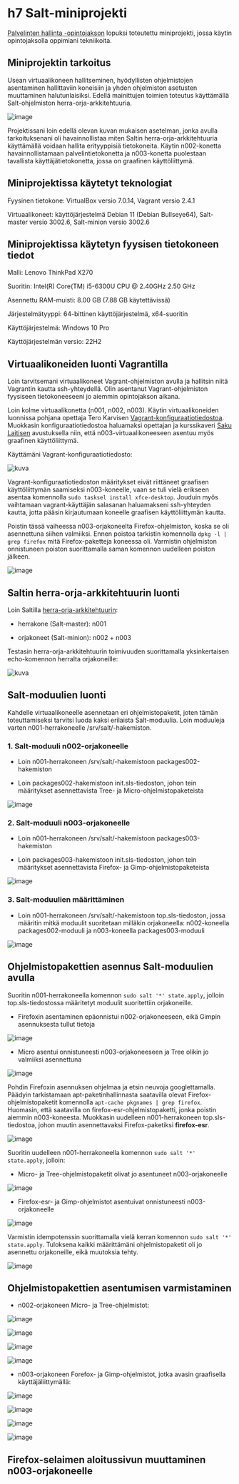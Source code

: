 # h7 Salt-miniprojekti

[Palvelinten hallinta -opintojakson](https://terokarvinen.com/2024/configuration-management-2024-spring/) lopuksi toteutettu miniprojekti, jossa käytin opintojaksolla oppimiani tekniikoita.

## Miniprojektin tarkoitus

Usean virtuaalikoneen hallitseminen, hyödyllisten ohjelmistojen asentaminen hallittaviin koneisiin ja yhden ohjelmiston asetusten muuttaminen halutunlaisiksi. Edellä mainittujen toimien toteutus käyttämällä Salt-ohjelmiston herra-orja-arkkitehtuuria.

![image](https://github.com/NooraOlkkonen/palvelinten-hallinta/assets/165004946/150f3bb9-7f33-4df6-b099-0ce6150b7b54)

Projektissani loin edellä olevan kuvan mukaisen asetelman, jonka avulla tarkoituksenani oli havainnollistaa miten Saltin herra-orja-arkkitehtuuria käyttämällä voidaan hallita erityyppisiä tietokoneita. Käytin n002-konetta havainnollistamaan palvelintietokonetta ja n003-konetta puolestaan tavallista käyttäjätietokonetta, jossa on graafinen käyttöliittymä.

## Miniprojektissa käytetyt teknologiat

Fyysinen tietokone: VirtualBox versio 7.0.14, Vagrant versio 2.4.1

Virtuaalikoneet: käyttöjärjestelmä Debian 11 (Debian Bullseye64), Salt-master versio 3002.6, Salt-minion versio 3002.6 

## Miniprojektissa käytetyn fyysisen tietokoneen tiedot

Malli: Lenovo ThinkPad X270

Suoritin: Intel(R) Core(TM) i5-6300U CPU @ 2.40GHz 2.50 GHz

Asennettu RAM-muisti: 8.00 GB (7.88 GB käytettävissä)

Järjestelmätyyppi: 64-bittinen käyttöjärjestelmä, x64-suoritin

Käyttöjärjestelmä: Windows 10 Pro

Käyttöjärjestelmän versio: 22H2

## Virtuaalikoneiden luonti Vagrantilla

Loin tarvitsemani virtuaalikoneet Vagrant-ohjelmiston avulla ja hallitsin niitä Vagrantin kautta ssh-yhteydellä. Olin asentanut Vagrant-ohjelmiston fyysiseen tietokoneeseeni jo aiemmin opintojakson aikana.

Loin kolme virtuaalikonetta (n001, n002, n003). Käytin virtuaalikoneiden luonnissa pohjana opettaja Tero Karvisen [Vagrant-konfiguraatiotiedostoa](https://terokarvinen.com/2021/two-machine-virtual-network-with-debian-11-bullseye-and-vagrant/?fromSearch=vagrant). Muokkasin konfiguraatiotiedostoa haluamaksi opettajan ja kurssikaveri [Saku Laitisen](https://github.com/KebabGarva) avustuksella niin, että n003-virtuaalikoneeseen asentuu myös graafinen käyttöliittymä.

Käyttämäni Vagrant-konfiguraatiotiedosto:

![kuva](https://github.com/NooraOlkkonen/palvelinten-hallinta/assets/165004946/4df36cdb-54f9-408b-8622-81fd9ecaeb31)

Vagrant-konfiguraatiotiedoston määritykset eivät riittäneet graafisen käyttöliittymän saamiseksi n003-koneelle, vaan se tuli vielä erikseen asentaa komennolla ```sudo tasksel install xfce-desktop```. Jouduin myös vaihtamaan  vagrant-käyttäjän salasanan haluamakseni ssh-yhteyden kautta, jotta pääsin kirjautumaan koneelle graafisen käyttöliittymän kautta.

Poistin tässä vaiheessa n003-orjakoneelta Firefox-ohjelmiston, koska se oli asennettuna siihen valmiiksi. Ennen poistoa tarkistin komennolla ```dpkg -l | grep firefox``` mitä Firefox-paketteja koneessa oli. Varmistin ohjelmiston onnistuneen poiston suorittamalla saman komennon uudelleen poiston jälkeen. 

![image](https://github.com/NooraOlkkonen/palvelinten-hallinta/assets/165004946/c9eb350d-2481-4d3f-a1e9-fe9ff527677f)

## Saltin herra-orja-arkkitehtuurin luonti

Loin Saltilla [herra-orja-arkkitehtuurin](https://terokarvinen.com/2021/two-machine-virtual-network-with-debian-11-bullseye-and-vagrant/?fromSearch=vagrant):

- herrakone (Salt-master): n001

- orjakoneet (Salt-minion): n002 + n003

Testasin herra-orja-arkkitehtuurin toimivuuden suorittamalla yksinkertaisen echo-komennon herralta orjakoneille:

![kuva](https://github.com/NooraOlkkonen/palvelinten-hallinta/assets/165004946/63f7918f-44c6-4cd4-98a5-79c0d9d26669)

## Salt-moduulien luonti

Kahdelle virtuaalikoneelle asennetaan eri ohjelmistopaketit, joten tämän toteuttamiseksi tarvitsi luoda kaksi erilaista Salt-moduulia. Loin moduuleja varten n001-herrakoneelle /srv/salt/-hakemiston.

### 1. Salt-moduuli n002-orjakoneelle

- Loin n001-herrakoneen /srv/salt/-hakemistoon packages002-hakemiston

- Loin packages002-hakemistoon init.sls-tiedoston, johon tein määritykset asennettavista Tree- ja Micro-ohjelmistopaketeista

![image](https://github.com/NooraOlkkonen/palvelinten-hallinta/assets/165004946/72fb717d-489e-4f6c-830b-fa989249325f)

### 2. Salt-moduuli n003-orjakoneelle

- Loin n001-herrakoneen /srv/salt/-hakemistoon packages003-hakemiston

- Loin packages003-hakemistoon init.sls-tiedoston, johon tein määritykset asennettavista Firefox- ja Gimp-ohjelmistopaketeista

![image](https://github.com/NooraOlkkonen/palvelinten-hallinta/assets/165004946/e3361462-a5d0-4da7-a49d-98bcd724c669)

### 3. Salt-moduulien määrittäminen

- Loin n001-herrakoneen /srv/salt/-hakemistoon top.sls-tiedoston, jossa määritin mitkä moduulit suoritetaan milläkin orjakoneella: n002-koneella packages002-moduuli ja n003-koneella packages003-moduuli

![image](https://github.com/NooraOlkkonen/palvelinten-hallinta/assets/165004946/a8fa7060-fa91-4453-bb7a-571240452803)

## Ohjelmistopakettien asennus Salt-moduulien avulla

Suoritin n001-herrakoneella komennon ```sudo salt '*' state.apply```, jolloin top.sls-tiedostossa määritetyt moduulit suoritettiin orjakoneille.

- Firefoxin asentaminen epäonnistui n002-orjakoneeseen, eikä Gimpin asennuksesta tullut tietoja

![image](https://github.com/NooraOlkkonen/palvelinten-hallinta/assets/165004946/b8e585f6-06f7-41a7-b799-2a08497387a7)

- Micro asentui onnistuneesti n003-orjakoneeseen ja Tree olikin jo valmiiksi asennettuna

![image](https://github.com/NooraOlkkonen/palvelinten-hallinta/assets/165004946/1670c18c-3524-4176-8ff6-898533af5737)

Pohdin Firefoxin asennuksen ohjelmaa ja etsin neuvoja googlettamalla. Päädyin tarkistamaan apt-paketinhallinnasta saatavilla olevat Firefox-ohjelmistopaketit komennolla ```apt-cache pkgnames | grep firefox```. Huomasin, että saatavilla on firefox-esr-ohjelmistopaketti, jonka poistin aiemmin n003-koneesta. Muokkasin uudelleen n001-herrakoneen top.sls-tiedostoa, johon muutin asennettavaksi Firefox-paketiksi **firefox-esr**.

![image](https://github.com/NooraOlkkonen/palvelinten-hallinta/assets/165004946/87c225cb-a581-4f3b-8b82-69698bd35738)

Suoritin uudelleen n001-herrakoneella komennon ```sudo salt '*' state.apply```, jolloin:

- Micro- ja Tree-ohjelmistopaketit olivat jo asentuneet n003-orjakoneelle

![image](https://github.com/NooraOlkkonen/palvelinten-hallinta/assets/165004946/325369e2-00e7-4331-ad1b-d72cf3a66286)

- Firefox-esr- ja Gimp-ohjelmistot asentuivat onnistuneesti n003-orjakoneelle

![image](https://github.com/NooraOlkkonen/palvelinten-hallinta/assets/165004946/c3957268-0147-4d0d-a83c-c10baa8baad3)

Varmistin idempotenssin suorittamalla vielä kerran komennon ```sudo salt '*' state.apply```. Tuloksena kaikki määrittämäni ohjelmistopaketit oli jo asennettu orjakoneille, eikä muutoksia tehty.

![image](https://github.com/NooraOlkkonen/palvelinten-hallinta/assets/165004946/1237df0c-4074-4b02-a85f-1a84533e2f47)

## Ohjelmistopakettien asentumisen varmistaminen

- n002-orjakoneen Micro- ja Tree-ohjelmistot:

![image](https://github.com/NooraOlkkonen/palvelinten-hallinta/assets/165004946/2c513db8-473b-4ca5-a322-346c93e6f5b8)

![image](https://github.com/NooraOlkkonen/palvelinten-hallinta/assets/165004946/a9833436-a87d-492d-85d7-dad3cfdbbba1)

![image](https://github.com/NooraOlkkonen/palvelinten-hallinta/assets/165004946/51292c42-5ef3-4a65-8f12-39e2d4907b1f)

![image](https://github.com/NooraOlkkonen/palvelinten-hallinta/assets/165004946/fa0de499-86db-445e-9312-b97a75a5a47c)


- n003-orjakoneen Forefox- ja Gimp-ohjelmistot, jotka avasin graafisella käyttäjäliittymällä:

![image](https://github.com/NooraOlkkonen/palvelinten-hallinta/assets/165004946/f1e123ae-7879-43b3-b99b-0213aefe6d1c)

![image](https://github.com/NooraOlkkonen/palvelinten-hallinta/assets/165004946/005ef839-b808-4402-b592-cfee315d784e)

![image](https://github.com/NooraOlkkonen/palvelinten-hallinta/assets/165004946/c6f515e2-a3c2-4b80-93b5-c071174625d5)

![image](https://github.com/NooraOlkkonen/palvelinten-hallinta/assets/165004946/4825add4-ffb4-46c8-aad2-212f8f7271cb)

## Firefox-selaimen aloitussivun muuttaminen n003-orjakoneelle
